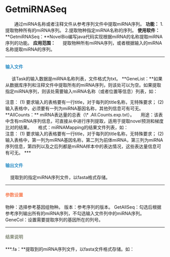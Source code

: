 # GetmiRNASeq
　　通过miRNA名称或者注释文件从参考序列文件中提取miRNA序列。
**功能：**
1.提取物种所有的miRNA序列。
2.提取物种指定miRNA名称的序列。
**使用软件：**
　　	**GetmiRNASeq：**NovelBio编写java代码实现根据miRNA的名称提取miRNA序列的功能。
**应用范围：**
&nbsp;&nbsp;&nbsp;&nbsp;&nbsp;提取物种所有miRNA序列，或者根据输入的miRNA名称提取miRNA的序列。

***
#### **<i class="fa fa-dot-circle-o" aria-hidden="true" style="color:#3090C7"></i><span style="color:#3090C7"> 输入文件**
&nbsp;&nbsp;&nbsp;&nbsp;&nbsp;该Task的输入数据是miRNA名称列表，文件格式为txt。 
**GeneList：**如果从数据库序列和注释文件中提取所有的miRNA序列，则该处可以为空。如果提取指定miRNA序列，则该处需要输入miRNA名称（或者位置等信息）列表，如：
<div style="text-align:center">
	<img data-src="1.jpg" width="200px" ></img>
</div>
注意：
(1)	要求输入的表格要有一行title，对于每列的title名称，无特殊要求；
(2)	输入表格中，必须要有一列为miRNA基因名称，其他列信息可有可无。
**AllCounts：** miRNA表达量的总表（\* .All.Counts.exp.txt）。
&nbsp;&nbsp;&nbsp;&nbsp;用途：该表中含有miRNA序列信息，可直接从中进行序列提取，适用于提取novel预测和梯度比对的结果。
&nbsp;&nbsp;&nbsp;&nbsp;格式：miRNAMapping的结果文件列表，如：
<div style="text-align:center">
	<img data-src="2.jpg" width="600px" ></img>
</div>
注意：
(1)	要求输入的表格要有一行title，对于每列的title名称，无特殊要求；
(2)	输入表格中，第一列为miRNA基因名称，第二列为前体miRNA，第三列为miRNA 序列信息，第四列以及之后列都是miRNA样本中的表达情况，这些表达量信息可有可无。
***

#### **<i class="fa fa-dot-circle-o" aria-hidden="true" style="color:#3090C7"></i><span style="color:#3090C7"> 输出文件**
&nbsp;&nbsp;&nbsp;&nbsp;提取到的指定miRNA序列文件，以fasta格式存储。
***

#### **<i class="fa fa-cog" aria-hidden="true" style="color:#F88158"></i> <span style="color:#F88158">参数设置**
<label id='species'>物种：</label>选择参考基因组物种。
<label id='speciesVersion'>版本：</label>参考序列的版本。
<label id='isGetAllSeq'>GetAllSeq：</label>勾选后根据参考序列输出所有的miRNA序列，不勾选输入文件列中的miRNA序列。
<label id='GeneCol'>GeneCol：</label>设置需要提取序列的基因所在的列号。
***

#### **<i class="fa fa-file-text" aria-hidden="true" style="color:#848b79"></i><span style="color:#848b79"> 结果说明**　
**\*.fa：**提取到的miRNA序列文件，以fasta文件格式存储。如：
<div style="text-align:center">
<img data-src="3.jpg" width="600px" ></img>
</div>&nbsp;